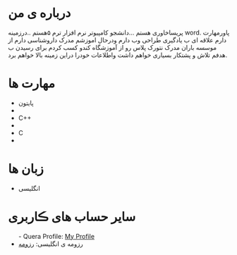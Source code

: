 <h1> درباره ی من</h1>
  <p>پریساخاوری هستم ...دانشجو کامپیوتر نرم افزار ترم ۵هستم ..درزمینه word. پاورمهارت دارم 
علاقه ای ب یادگیری طراحی وب دارم ودرحال اموزشم 
مدرک داروشناسی دارم از موسسه باران
مدرک نتورک پلاس رو از آموزشگاه کندو کسب کردم
برای رسیدن ب هدفم تلاش و پشتکار بسیاری خواهم داشت واطلاعات خودرا دراین زمینه بالا خواهم برد.</p>
<h1>مهارت ها</h1>
<ul>
    <li> پایتون <li>
    <li>C++ <li>
    <li>C <li>
</ul>
<h1> زبان ها</h1>
<ul>
   <li>انگلیسی</li>
</ul>
<h1> سایر حساب های ڪاربری </h1>
<ul>
- Quera Profile: <a href="https://quera.ir/profile/paritajik1234">My Profile</a>
    <li>رزومه ی انگلیسی: <a href="https://parisakhavari93.github.io/Resume.en/"> رزومه </a></li>
</ul>
